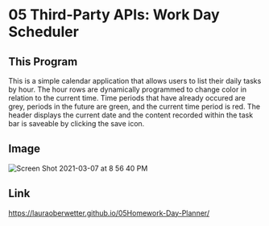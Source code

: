 # 05 Third-Party APIs: Work Day Scheduler

## This Program

This is a simple calendar application that allows users to list their daily tasks by hour. The hour rows are dynamically programmed to change color in relation to the current time. Time periods that have already occured are grey, periods in the future are green, and the current time period is red. The header displays the current date and the content recorded within the task bar is saveable by clicking the save icon.

## Image

![Screen Shot 2021-03-07 at 8 56 40 PM](https://user-images.githubusercontent.com/23666524/110269212-db82e300-7f88-11eb-9583-34eaed1e78c6.png)

## Link

https://lauraoberwetter.github.io/05Homework-Day-Planner/
